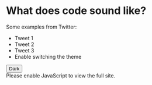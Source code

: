 <!DOCTYPE html>
<html lang="en">
<head>
    <meta charset="UTF-8">
    <title>Incoherent Queer Sounds</title>
    <link rel="stylesheet" href="main.css">
</head>
<body>
<body class="light-theme">
    <h1>What does code sound like?</h1>
    <p id="msg">Some examples from Twitter:</p>
    <ul>
        <li class="list">Tweet 1</li>
        <li class="list">Tweet 2</li>
        <li class="list">Tweet 3</li>
        <li>Enable switching the theme</li>
    </ul>
    <div>
        <button class="btn">Dark</button>
    </div>
    <script src="app.js"></script>
    <noscript>Please enable JavaScript to view the full site.</noscript>
</body>
</html>
